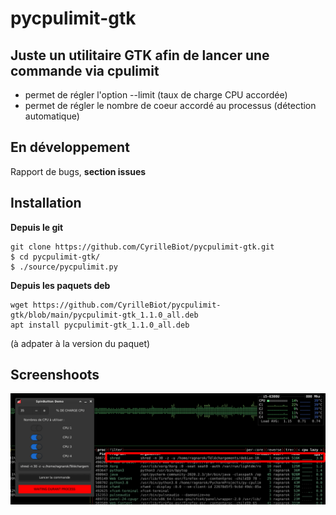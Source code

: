 # pycpulimit-gtk

## Juste un utilitaire GTK afin de lancer une commande via cpulimit
  * permet de régler l'option --limit (taux de charge CPU accordée)
  * permet de régler le nombre de coeur accordé au processus (détection automatique)
  
## En développement

Rapport de bugs, **section issues**

## Installation

**Depuis le git**

```
git clone https://github.com/CyrilleBiot/pycpulimit-gtk.git
$ cd pycpulimit-gtk/
$ ./source/pycpulimit.py
```

**Depuis les paquets deb**

```
wget https://github.com/CyrilleBiot/pycpulimit-gtk/blob/main/pycpulimit-gtk_1.1.0_all.deb
apt install pycpulimit-gtk_1.1.0_all.deb
```

(à adpater à la version du paquet)


## Screenshoots

![screenshoot](./pycpulimit01.png)
